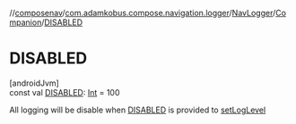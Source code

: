 //[composenav](../../../../index.md)/[com.adamkobus.compose.navigation.logger](../../index.md)/[NavLogger](../index.md)/[Companion](index.md)/[DISABLED](-d-i-s-a-b-l-e-d.md)

# DISABLED

[androidJvm]\
const val [DISABLED](-d-i-s-a-b-l-e-d.md): [Int](https://kotlinlang.org/api/latest/jvm/stdlib/kotlin/-int/index.html) = 100

All logging will be disable when [DISABLED](-d-i-s-a-b-l-e-d.md) is provided to [setLogLevel](../set-log-level.md)
